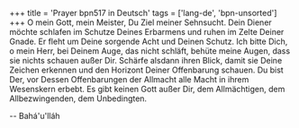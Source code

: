 +++
title = 'Prayer bpn517 in Deutsch'
tags = ['lang-de', 'bpn-unsorted']
+++
O mein Gott, mein Meister, Du Ziel meiner Sehnsucht. Dein Diener möchte schlafen im Schutze Deines Erbarmens und ruhen im Zelte Deiner Gnade. Er fleht um Deine sorgende Acht und Deinen Schutz.
Ich bitte Dich, o mein Herr, bei Deinem Auge, das nicht schläft, behüte meine Augen, dass sie nichts schauen außer Dir. Schärfe alsdann ihren Blick, damit sie Deine Zeichen erkennen und den Horizont Deiner Offenbarung schauen. Du bist Der, vor Dessen Offenbarungen der Allmacht alle Macht in ihrem Wesenskern erbebt.
Es gibt keinen Gott außer Dir, dem Allmächtigen, dem Allbezwingenden, dem Unbedingten.

-- Bahá'u'lláh
